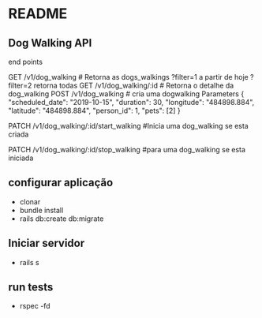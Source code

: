 # README
## Dog Walking API

end points 

GET /v1/dog_walking # Retorna as dogs_walkings ?filter=1 a partir de hoje  ?filter=2 retorna todas
GET /v1/dog_walking/:id # Retorna o detalhe da dog_walking
POST /v1/dog_walking  # cria uma dogwalking
  Parameters
  {
	  "scheduled_date": "2019-10-15",
	  "duration": 30,
	  "longitude": "484898.884",
	  "latitude": "484898.884",
	  "person_id": 1,
	  "pets": [2]
  }

  PATCH /v1/dog_walking/:id/start_walking #Inicia uma dog_walking se esta criada

  PATCH /v1/dog_walking/:id/stop_walking #para uma dog_walking se esta iniciada

## configurar aplicação
 - clonar 
 - bundle install
 - rails db:create db:migrate

## Iniciar servidor

 - rails s

 ## run tests 
  - rspec -fd
  